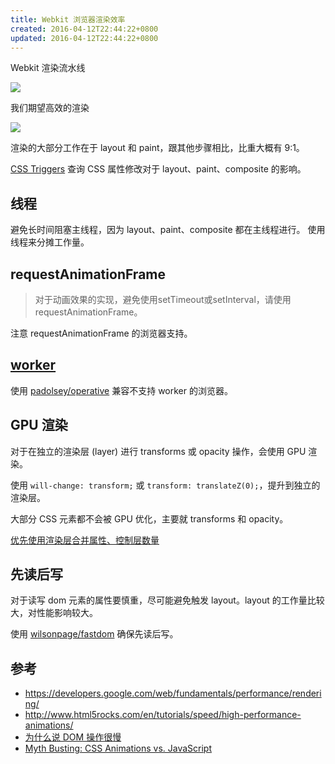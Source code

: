 ```yaml
---
title: Webkit 浏览器渲染效率
created: 2016-04-12T22:44:22+0800
updated: 2016-04-12T22:44:22+0800
---
```



Webkit 渲染流水线

![](https://developers.google.com/web/fundamentals/performance/rendering/images/intro/frame-full.jpg)

我们期望高效的渲染

![](https://developers.google.com/web/fundamentals/performance/rendering/images/intro/frame-no-layout-paint.jpg)

渲染的大部分工作在于 layout 和 paint，跟其他步骤相比，比重大概有 9:1。

[CSS Triggers][] 查询 CSS 属性修改对于 layout、paint、composite 的影响。

## 线程

避免长时间阻塞主线程，因为 layout、paint、composite 都在主线程进行。
使用线程来分摊工作量。

## requestAnimationFrame
> 对于动画效果的实现，避免使用setTimeout或setInterval，请使用requestAnimationFrame。

注意 requestAnimationFrame 的浏览器支持。

## [worker][]

使用 [padolsey/operative](https://github.com/padolsey/operative) 兼容不支持 worker 的浏览器。

## GPU 渲染

对于在独立的渲染层 (layer) 进行 transforms 或 opacity 操作，会使用 GPU 渲染。

使用 `will-change: transform;` 或 `transform: translateZ(0);`，提升到独立的渲染层。

大部分 CSS 元素都不会被 GPU 优化，主要就 transforms 和 opacity。

[优先使用渲染层合并属性、控制层数量](https://developers.google.com/web/fundamentals/performance/rendering/stick-to-compositor-only-properties-and-manage-layer-count?hl=zh-cn)

## 先读后写

对于读写 dom 元素的属性要慎重，尽可能避免触发 layout。layout 的工作量比较大，对性能影响较大。

使用 [wilsonpage/fastdom](https://github.com/wilsonpage/fastdom) 确保先读后写。

## 参考

- https://developers.google.com/web/fundamentals/performance/rendering/
- http://www.html5rocks.com/en/tutorials/speed/high-performance-animations/
- [为什么说 DOM 操作很慢](https://leozdgao.me/why-dom-slow/)
- [Myth Busting: CSS Animations vs. JavaScript](https://css-tricks.com/myth-busting-css-animations-vs-javascript/)

[CSS Triggers]: https://csstriggers.com/
[worker]: https://developer.mozilla.org/zh-CN/docs/Web/API/Web_Workers_API/Using_web_workers
